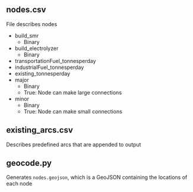 ## nodes.csv

File describes nodes

- build_smr
    - Binary 
- build_electrolyzer
    - Binary
- transportationFuel_tonnesperday
- industrialFuel_tonnesperday
- existing_tonnesperday
- major
    - Binary
    - True: Node can make large connections
- minor
    - Binary
    - True: Node can make small connections

## existing_arcs.csv

Describes predefined arcs that are appended to output

## geocode.py

Generates `nodes.geojson`, which is a GeoJSON containing the locations of each node